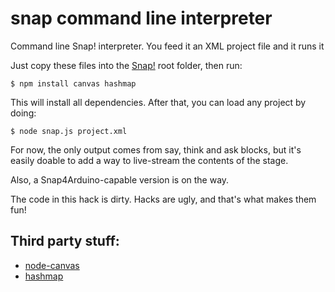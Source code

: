# snap command line interpreter
Command line Snap! interpreter. You feed it an XML project file and it runs it

Just copy these files into the [Snap!](http://snap.berkeley.edu) root folder, then run:

```
$ npm install canvas hashmap
```

This will install all dependencies. After that, you can load any project by doing:

```
$ node snap.js project.xml
```

For now, the only output comes from say, think and ask blocks, but it's easily doable to add a way to live-stream the contents of the stage.

Also, a Snap4Arduino-capable version is on the way.

The code in this hack is dirty. Hacks are ugly, and that's what makes them fun!

## Third party stuff:
* [node-canvas](https://github.com/Automattic/node-canvas)
* [hashmap](https://www.npmjs.com/package/hashmap)
